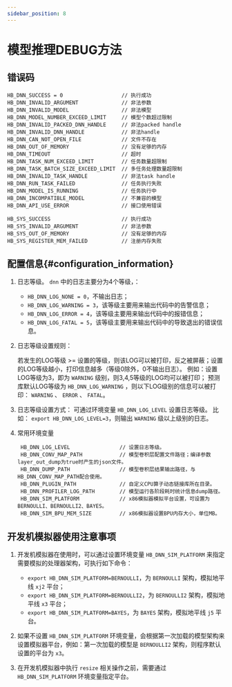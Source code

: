 ```yaml
---
sidebar_position: 8
---
```


# 模型推理DEBUG方法


## 错误码

    HB_DNN_SUCCESS = 0                   // 执行成功
    HB_DNN_INVALID_ARGUMENT              // 非法参数
    HB_DNN_INVALID_MODEL                 // 非法模型
    HB_DNN_MODEL_NUMBER_EXCEED_LIMIT     // 模型个数超过限制
    HB_DNN_INVALID_PACKED_DNN_HANDLE     // 非法packed handle
    HB_DNN_INVALID_DNN_HANDLE            // 非法handle
    HB_DNN_CAN_NOT_OPEN_FILE             // 文件不存在
    HB_DNN_OUT_OF_MEMORY                 // 没有足够的内存
    HB_DNN_TIMEOUT                       // 超时
    HB_DNN_TASK_NUM_EXCEED_LIMIT         // 任务数量超限制
    HB_DNN_TASK_BATCH_SIZE_EXCEED_LIMIT  // 多任务处理数量超限制
    HB_DNN_INVALID_TASK_HANDLE           // 非法task handle
    HB_DNN_RUN_TASK_FAILED               // 任务执行失败
    HB_DNN_MODEL_IS_RUNNING              // 任务执行中
    HB_DNN_INCOMPATIBLE_MODEL            // 不兼容的模型
    HB_DNN_API_USE_ERROR                 // 接口使用错误
    
    HB_SYS_SUCCESS                       // 执行成功
    HB_SYS_INVALID_ARGUMENT              // 非法参数
    HB_SYS_OUT_OF_MEMORY                 // 没有足够的内存
    HB_SYS_REGISTER_MEM_FAILED           // 注册内存失败

## 配置信息{#configuration_information}

1. 日志等级。 ``dnn`` 中的日志主要分为4个等级，：

   - ``HB_DNN_LOG_NONE = 0``，不输出日志；
   - ``HB_DNN_LOG_WARNING = 3``，该等级主要用来输出代码中的告警信息；
   - ``HB_DNN_LOG_ERROR = 4``，该等级主要用来输出代码中的报错信息；
   - ``HB_DNN_LOG_FATAL = 5``，该等级主要用来输出代码中的导致退出的错误信息。

2. 日志等级设置规则：

   若发生的LOG等级 >= 设置的等级，则该LOG可以被打印，反之被屏蔽；设置的LOG等级越小，打印信息越多（等级0除外，0不输出日志）。
   例如：设置LOG等级为3，即为 ``WARNING`` 级别，则3,4,5等级的LOG均可以被打印；
   预测库默认LOG等级为 ``HB_DNN_LOG_WARNING`` ，则以下LOG级别的信息可以被打印： 
   ``WARNING`` 、 ``ERROR`` 、 ``FATAL``。

3. 日志等级设置方式：
   可通过环境变量 ``HB_DNN_LOG_LEVEL`` 设置日志等级。
   比如： ``export HB_DNN_LOG_LEVEL=3``，则输出 ``WARNING`` 级以上级别的日志。

4. 常用环境变量

        HB_DNN_LOG_LEVEL                // 设置日志等级。
        HB_DNN_CONV_MAP_PATH            // 模型卷积层配置文件路径；编译参数layer_out_dump为true时产生的json文件。
        HB_DNN_DUMP_PATH                // 模型卷积层结果输出路径，与HB_DNN_CONV_MAP_PATH配合使用。
        HB_DNN_PLUGIN_PATH              // 自定义CPU算子动态链接库所在目录。
        HB_DNN_PROFILER_LOG_PATH        // 模型运行各阶段耗时统计信息dump路径。
        HB_DNN_SIM_PLATFORM             // x86模拟器模拟平台设置，可设置为BERNOULLI、BERNOULLI2、BAYES。
        HB_DNN_SIM_BPU_MEM_SIZE         // x86模拟器设置BPU内存大小，单位MB。

## 开发机模拟器使用注意事项


1. 开发机模拟器在使用时，可以通过设置环境变量 ``HB_DNN_SIM_PLATFORM`` 来指定需要模拟的处理器架构，可执行如下命令：

   - ``export HB_DNN_SIM_PLATFORM=BERNOULLI``，为 ``BERNOULLI`` 架构，模拟地平线 ``xj2`` 平台；
   - ``export HB_DNN_SIM_PLATFORM=BERNOULLI2``，为 ``BERNOULLI2`` 架构，模拟地平线 ``x3`` 平台；
   - ``export HB_DNN_SIM_PLATFORM=BAYES``，为 ``BAYES`` 架构，模拟地平线 ``j5`` 平台。

2. 如果不设置 ``HB_DNN_SIM_PLATFORM`` 环境变量，会根据第一次加载的模型架构来设置模拟器平台，例如：第一次加载的模型是 ``BERNOULLI2`` 架构，则程序默认设置的平台为 ``x3``。

3. 在开发机模拟器中执行 ``resize`` 相关操作之前，需要通过 ``HB_DNN_SIM_PLATFORM`` 环境变量指定平台。
